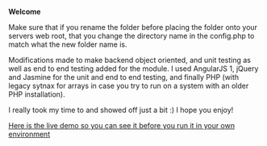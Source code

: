 **Welcome**

Make sure that if you rename the folder before placing the folder onto your servers web root, that you change the directory name in the config.php to match what the new folder name is.

Modifications made to make backend object oriented, and unit testing as well as end to end testing added for the module. I used AngularJS 1, jQuery and Jasmine for the unit and end to end testing, and finally PHP (with legacy sytnax for arrays in case you try to run on a system with an older PHP installation).

I really took my time to and showed off just a bit :) I hope you enjoy! 

 <a target="_blank" href="http://nicholasabrams.com/atlas_test/">Here is the live demo so you can see it before you run it in your own environment</a>